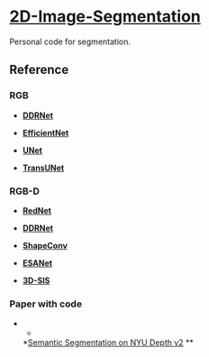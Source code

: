 # [2D-Image-Segmentation](https://github.com/li-jin-1998/2D-Image-Segmentation)

Personal code for segmentation.

## Reference

### RGB

- **[DDRNet](https://github.com/ydhongHIT/DDRNet)**

- **[EfficientNet](https://github.com/lukemelas/EfficientNet-PyTorch)**

- **[UNet](https://github.com/milesial/Pytorch-UNet)**

- **[TransUNet](https://github.com/Beckschen/TransUNet)**

### RGB-D

- **[RedNet](https://github.com/JindongJiang/RedNet)**

- **[DDRNet](https://github.com/ydhongHIT/DDRNet)**

- **[ShapeConv](https://github.com/hanchaoleng/ShapeConv)**

- **[ESANet](https://github.com/TUI-NICR/ESANet)**

- **[3D-SIS](https://github.com/Sekunde/3D-SIS)**

### Paper with code

- *
  *[Semantic Segmentation on NYU Depth v2](https://paperswithcode.com/sota/semantic-segmentation-on-nyu-depth-v2?tag_filter=0)
  **



